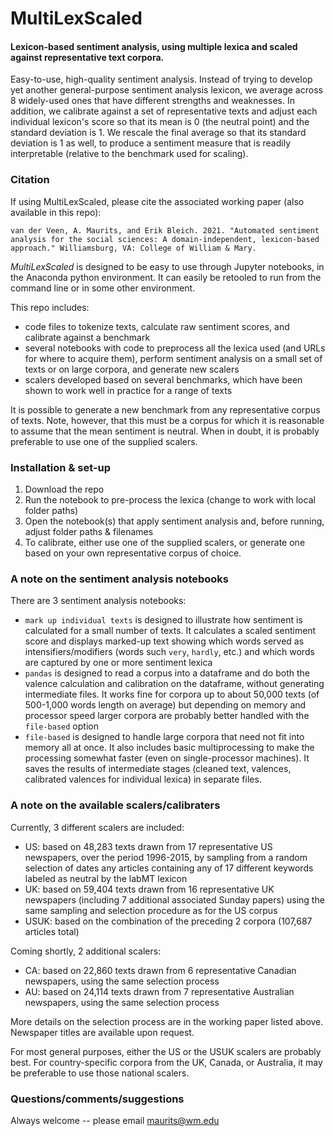 # MultiLexScaled

#### Lexicon-based sentiment analysis, using multiple lexica and scaled against representative text corpora.

Easy-to-use, high-quality sentiment analysis. Instead of trying to develop yet another general-purpose sentiment analysis lexicon, we average across 8 widely-used ones that have different strengths and weaknesses. In addition, we calibrate against a set of representative texts and adjust each individual lexicon's score so that its mean is 0 (the neutral point) and the standard deviation is 1. We rescale the final average so that its standard deviation is 1 as well, to produce a sentiment measure that is readily interpretable (relative to the benchmark used for scaling).


### Citation

If using MultiLexScaled, please cite the associated working paper (also available in this repo):

`van der Veen, A. Maurits, and Erik Bleich. 2021. "Automated sentiment analysis for the social sciences:
A domain-independent, lexicon-based approach." Williamsburg, VA: College of William & Mary.`


_MultiLexScaled_ is designed to be easy to use through Jupyter notebooks, in the Anaconda python environment. It can easily be retooled to run from the command line or in some other environment.

This repo includes:
- code files to tokenize texts, calculate raw sentiment scores, and calibrate against a benchmark
- several notebooks with code to preprocess all the lexica used (and URLs for where to acquire them), perform sentiment analysis on a small set of texts or on large corpora, and generate new scalers
- scalers developed based on several benchmarks, which have been shown to work well in practice for a range of texts

It is possible to generate a new benchmark from any representative corpus of texts. Note, however, that this must be a corpus for which it is reasonable to assume that the mean sentiment is neutral. When in doubt, it is probably preferable to use one of the supplied scalers.


### Installation & set-up

1. Download the repo
2. Run the notebook to pre-process the lexica (change to work with local folder paths)
3. Open the notebook(s) that apply sentiment analysis and, before running, adjust folder paths & filenames
4. To calibrate, either use one of the supplied scalers, or generate one based on your own representative corpus of choice.

### A note on the sentiment analysis notebooks

There are 3 sentiment analysis notebooks:
- `mark up individual texts` is designed to illustrate how sentiment is calculated for a small number of texts. It calculates a scaled sentiment score and displays marked-up text showing which words served as intensifiers/modifiers (words such `very`, `hardly`, etc.) and which words are captured by one or more sentiment lexica
- `pandas` is designed to read a corpus into a dataframe and do both the valence calculation and calibration on the dataframe, without generating intermediate files. It works fine for corpora up to about 50,000 texts (of 500-1,000 words length on average) but depending on memory and processor speed larger corpora are probably better handled with the `file-based` option
- `file-based` is designed to handle large corpora that need not fit into memory all at once. It also includes basic multiprocessing to make the processing somewhat faster (even on single-processor machines). It saves the results of intermediate stages (cleaned text, valences, calibrated valences for individual lexica) in separate files.

### A note on the available scalers/calibraters

Currently, 3 different scalers are included:
- US: based on 48,283 texts drawn from 17 representative US newspapers, over the period 1996-2015, by sampling from a random selection of dates any articles containing any of 17 different keywords labeled as neutral by the labMT lexicon
- UK: based on 59,404 texts drawn from 16 representative UK newspapers (including 7 additional associated Sunday papers) using the same sampling and selection procedure as for the US corpus
- USUK: based on the combination of the preceding 2 corpora (107,687 articles total)

Coming shortly, 2 additional scalers:
- CA: based on 22,860 texts drawn from 6 representative Canadian newspapers, using the same selection process
- AU: based on 24,114 texts drawn from 7 representative Australian newspapers, using the same selection process

More details on the selection process are in the working paper listed above. Newspaper titles are available upon request.

For most general purposes, either the US or the USUK scalers are probably best. For country-specific corpora from the UK, Canada, or Australia, it may be preferable to use those national scalers.

### Questions/comments/suggestions

Always welcome -- please email maurits@wm.edu


```python

```
